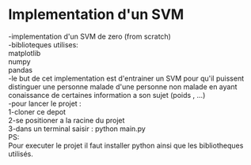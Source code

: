 # Implementation d'un SVM
-implementation d'un SVM de zero (from scratch)   
-biblioteques utilises:  
  matplotlib     
  numpy  
  pandas  
-le but de cet implementation est d'entrainer un SVM pour qu'il puissent distinguer une personne malade d'une personne non malade en ayant conaissance de certaines information a son sujet (poids , ...)  
-pour lancer le projet :  
  1-cloner ce depot  
  2-se positioner a la racine du projet  
  3-dans un terminal saisir : python main.py  
PS:  
Pour executer le projet il faut installer python ainsi que les bibliotheques utilisés.  

